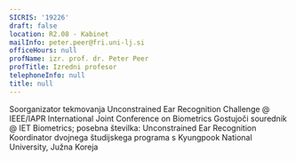 ```yaml
---
SICRIS: '19226'
draft: false
location: R2.08 - Kabinet
mailInfo: peter.peer@fri.uni-lj.si
officeHours: null
profName: izr. prof. dr. Peter Peer
profTitle: Izredni profesor
telephoneInfo: null
title: null
---
```



Soorganizator tekmovanja Unconstrained Ear Recognition Challenge @ IEEE/IAPR International Joint Conference on Biometrics
Gostujoči sourednik @ IET Biometrics; posebna številka: Unconstrained Ear Recognition
Koordinator dvojnega študijskega programa s Kyungpook National University, Južna Koreja